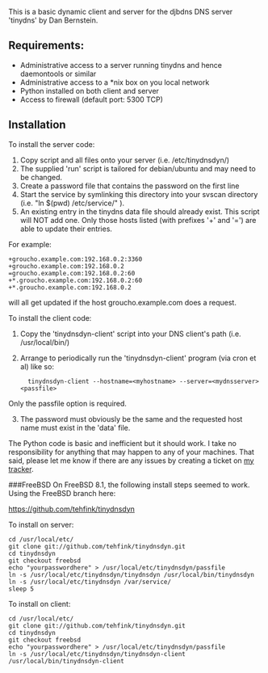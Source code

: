 This is a basic dynamic client and server for the djbdns DNS 
server 'tinydns' by Dan Bernstein.

## Requirements:

- Administrative access to a server running tinydns and hence
  daemontools or similar
- Administrative access to a \*nix box on you local network
- Python installed on both client and server
- Access to firewall (default port: 5300 TCP)

## Installation

To install the server code:

1. Copy script and all files onto your server (i.e. /etc/tinydnsdyn/)
2. The supplied 'run' script is tailored for debian/ubuntu and may
   need to be changed.
3. Create a password file that contains the password on the first line
4. Start the service by symlinking this directory into your svscan
   directory (i.e. "ln $(pwd) /etc/service/" ).
5. An existing entry in the tinydns data file should already exist.
   This script will NOT add one. Only those hosts listed 
   (with prefixes '+' and '=') are able to update their entries.

For example:

    +groucho.example.com:192.168.0.2:3360
    +groucho.example.com:192.168.0.2
    =groucho.example.com:192.168.0.2:60
    +*.groucho.example.com:192.168.0.2:60
    +*.groucho.example.com:192.168.0.2

will all get updated if the host groucho.example.com does a request.
   

To install the client code:

1. Copy the 'tinydnsdyn-client' script into your DNS client's path
   (i.e. /usr/local/bin/)
2. Arrange to periodically run the 'tinydnsdyn-client' program (via
   cron et al) like so:

         tinydnsdyn-client --hostname=<myhostname> --server=<mydnsserver> <passfile>

Only the passfile option is required.

3. The password must obviously be the same and the requested host name
   must exist in the 'data' file.

The Python code is basic and inefficient but it should work. I take no
responsibility for anything that may happen to any of your machines.
That said, please let me know if there are any issues by creating a ticket on [my tracker](http://support.seconddrawer.com/projects/tinydnsdyn/).



###FreeBSD
On FreeBSD 8.1, the following install steps seemed to work. Using the FreeBSD branch here:

https://github.com/tehfink/tinydnsdyn

To install on server:

    cd /usr/local/etc/
    git clone git://github.com/tehfink/tinydnsdyn.git
    cd tinydnsdyn
    git checkout freebsd
    echo "yourpasswordhere" > /usr/local/etc/tinydnsdyn/passfile
    ln -s /usr/local/etc/tinydnsdyn/tinydnsdyn /usr/local/bin/tinydnsdyn
    ln -s /usr/local/etc/tinydnsdyn /var/service/
    sleep 5

To install on client:

    cd /usr/local/etc/
    git clone git://github.com/tehfink/tinydnsdyn.git
    cd tinydnsdyn
    git checkout freebsd
    echo "yourpasswordhere" > /usr/local/etc/tinydnsdyn/passfile
    ln -s /usr/local/etc/tinydnsdyn/tinydnsdyn-client /usr/local/bin/tinydnsdyn-client
